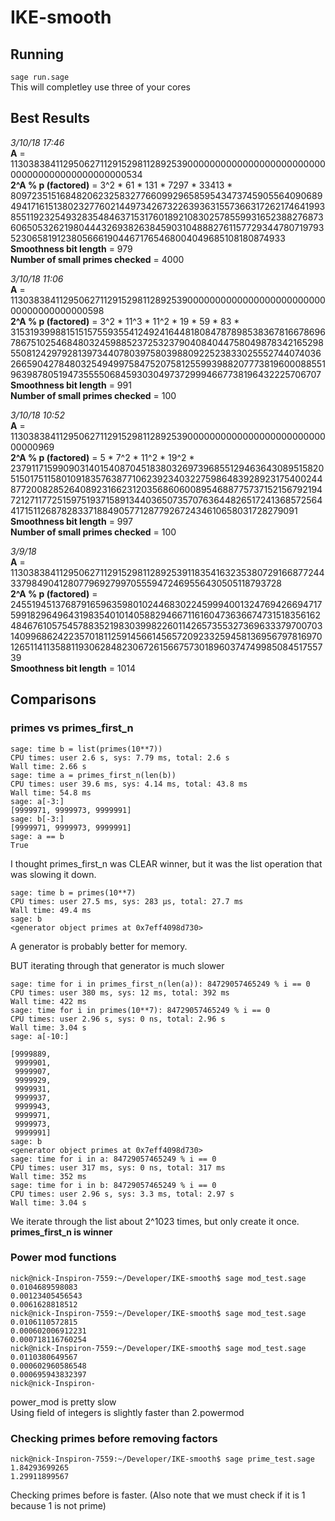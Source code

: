 # IKE-smooth

## Running
`sage run.sage`  
This will completley use three of your cores

## Best Results
*3/10/18 17:46*  
**A** = 1130383841129506271129152981128925390000000000000000000000000000000000000000000000534  
**2^A % p (factored)** = 3^2 * 61 * 131 * 7297 * 33413 *  8097235151684820623258327766099296585954347374590556409068949417161513802327760214497342673226393631557366317262174641993855119232549328354846371531760189210830257855993165238827687360650532621980444326938263845903104888276115772934478071979352306581912380566619044671765468004049685108180874933
**Smoothness bit length** = 979  
**Number of small primes checked** = 4000

*3/10/18 11:06*  
**A** = 113038384112950627112915298112892539000000000000000000000000000000000000000598  
**2^A % p (factored)** = 3^2 * 11^3 * 11^2 * 19 * 59 * 83 *  31531939988151515755935541249241644818084787898538367816678696786751025468480324598852372532379040840447580498783421652985508124297928139734407803975803988092252383302555274407403626659042784803254949975847520758125599398820777381960008855196398780519473555506845930304973729994667738196432225706707  
**Smoothness bit length** = 991  
**Number of small primes checked** = 100

*3/10/18 10:52*  
**A** = 113038384112950627112915298112892539000000000000000000000000000000969  
**2^A % p (factored)** = 5 * 7^2 * 11^2 * 19^2 * 2379117159909031401540870451838032697396855129463643089515820515017511580109183576387710623923403227598648392892317540024487720082852640892316623120356860600895468877573715215679219472127117725159751937158913440365073570763644826517241368572564417151126878283371884905771287792672434610658031728279091  
**Smoothness bit length** = 997  
**Number of small primes checked** = 100

*3/9/18*  
**A** = 1130383841129506271129152981128925391183541632353807291668772443379849041280779692799705559472469556430505118793728  
**2^A % p (factored)** = 245519451376879165963598010244683022459994001324769426694717599182964964319835401014058829466711616047363667473151835616248467610575457883521983039982260114265735532736963337970070314099686242235701811259145661456572092332594581369567978169701265114113588119306284823067261566757301896037474998508451755739  
**Smoothness bit length** = 1014  

## Comparisons
### primes vs primes_first_n
```
sage: time b = list(primes(10**7))
CPU times: user 2.6 s, sys: 7.79 ms, total: 2.6 s
Wall time: 2.66 s
sage: time a = primes_first_n(len(b))
CPU times: user 39.6 ms, sys: 4.14 ms, total: 43.8 ms
Wall time: 54.8 ms
sage: a[-3:]
[9999971, 9999973, 9999991]
sage: b[-3:]
[9999971, 9999973, 9999991]
sage: a == b
True
```
I thought primes_first_n was CLEAR winner, but it was the list operation that was slowing it down.

```
sage: time b = primes(10**7)
CPU times: user 27.5 ms, sys: 283 µs, total: 27.7 ms
Wall time: 49.4 ms
sage: b
<generator object primes at 0x7eff4098d730>
```

A generator is probably better for memory.

BUT iterating through that generator is much slower

```
sage: time for i in primes_first_n(len(a)): 84729057465249 % i == 0
CPU times: user 380 ms, sys: 12 ms, total: 392 ms
Wall time: 422 ms
sage: time for i in primes(10**7): 84729057465249 % i == 0
CPU times: user 2.96 s, sys: 0 ns, total: 2.96 s
Wall time: 3.04 s
sage: a[-10:]

[9999889,
 9999901,
 9999907,
 9999929,
 9999931,
 9999937,
 9999943,
 9999971,
 9999973,
 9999991]
sage: b
<generator object primes at 0x7eff4098d730>
sage: time for i in a: 84729057465249 % i == 0
CPU times: user 317 ms, sys: 0 ns, total: 317 ms
Wall time: 352 ms
sage: time for i in b: 84729057465249 % i == 0
CPU times: user 2.96 s, sys: 3.3 ms, total: 2.97 s
Wall time: 3.04 s
```

We iterate through the list about 2^1023 times, but only create it once.  
**primes_first_n is winner**

### Power mod functions
```
nick@nick-Inspiron-7559:~/Developer/IKE-smooth$ sage mod_test.sage
0.0104689598083
0.00123405456543
0.0061628818512
nick@nick-Inspiron-7559:~/Developer/IKE-smooth$ sage mod_test.sage
0.0106110572815
0.000602006912231
0.000718116760254
nick@nick-Inspiron-7559:~/Developer/IKE-smooth$ sage mod_test.sage
0.0110380649567
0.000602960586548
0.000695943832397
nick@nick-Inspiron-
```

power_mod is pretty slow  
Using field of integers is slightly faster than 2.powermod


### Checking primes before removing factors

```
nick@nick-Inspiron-7559:~/Developer/IKE-smooth$ sage prime_test.sage
1.84293699265
1.29911899567
```

Checking primes before is faster. (Also note that we must check if it is 1 because 1 is not prime)
